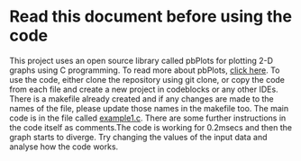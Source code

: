 <h1> Read this document before using the code </h1>
This project uses an open source library called pbPlots for plotting 2-D graphs using C programming. To read more about pbPlots, <a href = https://github.com/InductiveComputerScience/pbPlots> click here</a>.
To use the code, either clone the repository using git clone, or copy the code from each file and create a new project in codeblocks or any other IDEs. There is a makefile already created and if any changes are made to the names of the file, please update those names in the makefile too.
The main code is in the file called <a href = https://github.com/sreejith8100/MiniProject/blob/main/example1.c >example1.c</a>. There are some further instructions in the code itself as comments.The code is working for 0.2msecs and then the graph starts to diverge. Try changing the values of the input data and analyse how the code works.
